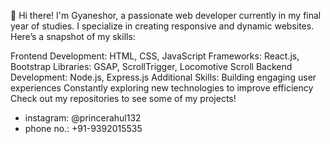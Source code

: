 👋 Hi there! I'm Gyaneshor, a passionate web developer currently in my final year of studies. I specialize in creating responsive and dynamic websites. Here’s a snapshot of my skills:

Frontend Development:
     HTML, CSS, JavaScript
Frameworks: React.js, Bootstrap
Libraries: GSAP, ScrollTrigger, Locomotive Scroll
Backend Development:
Node.js, Express.js
Additional Skills:
Building engaging user experiences
Constantly exploring new technologies to improve efficiency
Check out my repositories to see some of my projects!


-  instagram: @princerahul132 
-  phone no.: +91-9392015535

<!---
gyaneshorsingh1/gyaneshorsingh1 is a ✨ special ✨ repository because its `README.md` (this file) appears on your GitHub profile.
You can click the Preview link to take a look at your changes.
--->
